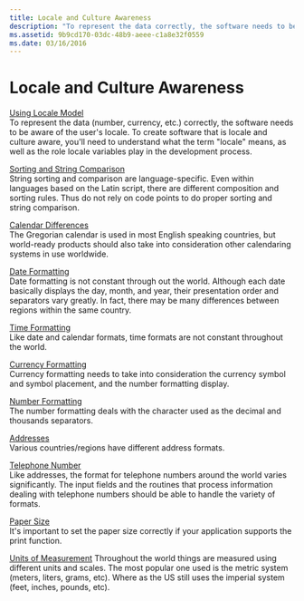 ```yaml
---
title: Locale and Culture Awareness
description: "To represent the data correctly, the software needs to be aware of the user's locale."
ms.assetid: 9b9cd170-03dc-48b9-aeee-c1a8e32f0559
ms.date: 03/16/2016
---
```


# Locale and Culture Awareness

[Using Locale Model](https://docs.microsoft.com/globalization/locale/locale-model)  
To represent the data (number, currency, etc.) correctly, the software needs to be aware of the user's locale. To create software that is locale and culture aware, you'll need to understand what the term "locale" means, as well as the role locale variables play in the development process.

[Sorting and String Comparison](https://docs.microsoft.com/globalization/locale/sorting-and-string-comparison)  
String sorting and comparison are language-specific. Even within languages based on the Latin script, there are different composition and sorting rules. Thus do not rely on code points to do proper sorting and string comparison.

[Calendar Differences](https://docs.microsoft.com/globalization/locale/calendar-differences)  
The Gregorian calendar is used in most English speaking countries, but world-ready products should also take into consideration other calendaring systems in use worldwide.

[Date Formatting](https://docs.microsoft.com/globalization/locale/date-formatting)  
Date formatting is not constant through out the world. Although each date basically displays the day, month, and year, their presentation order and separators vary greatly. In fact, there may be many differences between regions within the same country.

[Time Formatting](https://docs.microsoft.com/globalization/locale/time-formatting)  
Like date and calendar formats, time formats are not constant throughout the world.

[Currency Formatting](https://docs.microsoft.com/globalization/locale/currency-formatting)  
Currency formatting needs to take into consideration the currency symbol and symbol placement, and the number formatting display.

[Number Formatting](https://docs.microsoft.com/globalization/locale/number-formatting)  
The number formatting deals with the character used as the decimal and thousands separators.

[Addresses](https://docs.microsoft.com/globalization/locale/addresses)  
Various countries/regions have different address formats.

[Telephone Number](https://docs.microsoft.com/globalization/locale/telephone-number)  
Like addresses, the format for telephone numbers around the world varies significantly. The input fields and the routines that process information dealing with telephone numbers should be able to handle the variety of formats.

[Paper Size](https://docs.microsoft.com/globalization/locale/paper-size)  
It's important to set the paper size correctly if your application supports the print function.

[Units of Measurement](https://docs.microsoft.com/globalization/locale/units-of-measurement) 
Throughout the world things are measured using different units and scales. The most popular one used is the metric system (meters, liters, grams, etc). Where as the US still uses the imperial system (feet, inches, pounds, etc).
